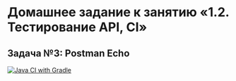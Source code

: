 # Домашнее задание к занятию «1.2. Тестирование API, CI»

## Задача №3: Postman Echo

[![Java CI with Gradle](https://github.com/eugensabanovskiy/PEcho/actions/workflows/gradle.yml/badge.svg)](https://github.com/eugensabanovskiy/PEchos/actions/workflows/gradle.yml)